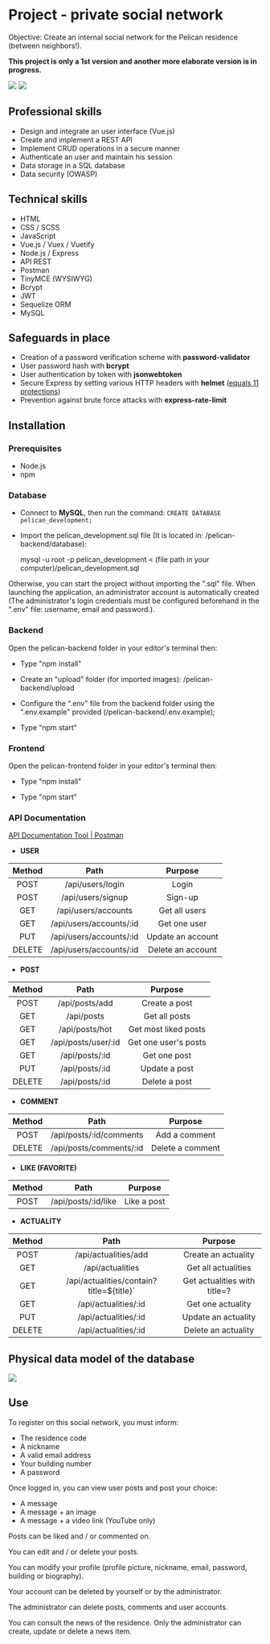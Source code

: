 # Project - private social network

Objective: Create an internal social network for the Pelican residence (between neighbors!).

**This project is only a 1st version and another more elaborate version is in progress.**

<img src="https://imgur.com/MxbWKAk.png"/>

<img src="https://imgur.com/uRhJU29.png"/>

## Professional skills

- Design and integrate an user interface (Vue.js)
- Create and implement a REST API
- Implement CRUD operations in a secure manner
- Authenticate an user and maintain his session
- Data storage in a SQL database
- Data security (OWASP)

## Technical skills

- HTML
- CSS / SCSS
- JavaScript
- Vue.js / Vuex / Vuetify
- Node.js / Express
- API REST
- Postman
- TinyMCE (WYSIWYG)
- Bcrypt
- JWT
- Sequelize ORM
- MySQL

## Safeguards in place

- Creation of a password verification scheme with **password-validator**
- User password hash with **bcrypt**
- User authentication by token with **jsonwebtoken**
- Secure Express by setting various HTTP headers with **helmet** ([equals 11 protections](https://www.npmjs.com/package/helmet))
- Prevention against brute force attacks with **express-rate-limit**

## Installation

### Prerequisites

- Node.js
- npm

### Database

- Connect to **MySQL**, then run the command: `CREATE DATABASE pelican_development;`

- Import the pelican_development.sql file (It is located in: /pelican-backend/database):

  mysql -u root -p pelican_development < (file path in your computer)/pelican_development.sql

Otherwise, you can start the project without importing the ".sql" file. When launching the application, an administrator account is automatically created (The administrator's login credentials must be configured beforehand in the ".env" file: username, email and password.).

### Backend

Open the pelican-backend folder in your editor's terminal then:

- Type "npm install"

- Create an "upload" folder (for imported images): /pelican-backend/upload

- Configure the ".env" file from the backend folder using the ".env.example" provided (/pelican-backend/.env.example);

- Type "npm start"

### Frontend

Open the pelican-frontend folder in your editor's terminal then:

- Type "npm install"

- Type "npm start"

### API Documentation

[API Documentation Tool | Postman](https://documenter.getpostman.com/view/13772904/TzJvdGQP)

- **USER**

| Method |          Path           |      Purpose      |
| :----: | :---------------------: | :---------------: |
|  POST  |    /api/users/login     |       Login       |
|  POST  |    /api/users/signup    |      Sign-up      |
|  GET   |   /api/users/accounts   |   Get all users   |
|  GET   | /api/users/accounts/:id |   Get one user    |
|  PUT   | /api/users/accounts/:id | Update an account |
| DELETE | /api/users/accounts/:id | Delete an account |

- **POST**

| Method |        Path         |       Purpose        |
| :----: | :-----------------: | :------------------: |
|  POST  |   /api/posts/add    |    Create a post     |
|  GET   |     /api/posts      |    Get all posts     |
|  GET   |   /api/posts/hot    | Get most liked posts |
|  GET   | /api/posts/user/:id | Get one user's posts |
|  GET   |   /api/posts/:id    |     Get one post     |
|  PUT   |   /api/posts/:id    |    Update a post     |
| DELETE |   /api/posts/:id    |    Delete a post     |

- **COMMENT**

| Method |          Path           |     Purpose      |
| :----: | :---------------------: | :--------------: |
|  POST  | /api/posts/:id/comments |  Add a comment   |
| DELETE | /api/posts/comments/:id | Delete a comment |

- **LIKE (FAVORITE)**

| Method |        Path         | Purpose |
| :----: | :-----------------: | :-----: |
|  POST  | /api/posts/:id/like |  Like a post  |

- **ACTUALITY**

| Method |         Path         |       Purpose       |
| :----: | :------------------: | :-----------------: |
|  POST  | /api/actualities/add | Create an actuality |
|  GET   |   /api/actualities   | Get all actualities |
|  GET   | /api/actualities/contain?title=${title}` | Get actualities with title=? |
|  GET   | /api/actualities/:id |  Get one actuality  |
|  PUT   | /api/actualities/:id | Update an actuality |
| DELETE | /api/actualities/:id | Delete an actuality |

## Physical data model of the database

<img src="https://imgur.com/nGvVW25.png"/>

## Use

To register on this social network, you must inform:

- The residence code
- A nickname
- A valid email address
- Your building number
- A password

Once logged in, you can view user posts and post your choice:

- A message
- A message + an image
- A message + a video link (YouTube only)

Posts can be liked and / or commented on.

You can edit and / or delete your posts.

You can modify your profile (profile picture, nickname, email, password, building or biography).

Your account can be deleted by yourself or by the administrator.

The administrator can delete posts, comments and user accounts.

You can consult the news of the residence. Only the administrator can create, update or delete a news item.
